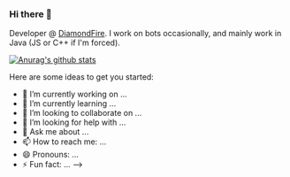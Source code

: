 ### Hi there 👋

Developer @ [DiamondFire](mcdiamondfire.com). I work on bots occasionally, and mainly work in Java (JS or C++ if I'm forced).

[![Anurag's github stats](https://github-readme-stats.vercel.app/api?username=RedstoneDaedalus)](https://github.com/anuraghazra/github-readme-stats)


Here are some ideas to get you started:

- 🔭 I’m currently working on ...
- 🌱 I’m currently learning ...
- 👯 I’m looking to collaborate on ...
- 🤔 I’m looking for help with ...
- 💬 Ask me about ...
- 📫 How to reach me: ...
- 😄 Pronouns: ...
- ⚡ Fun fact: ...
-->
